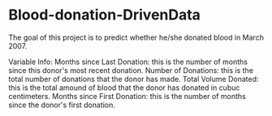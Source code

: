 # Blood-donation-DrivenData

The goal of this project is to predict whether he/she donated blood in March 2007.

Variable Info:
Months since Last Donation: this is the number of months since this donor's most recent donation.
Number of Donations: this is the total number of donations that the donor has made.
Total Volume Donated: this is the total amound of blood that the donor has donated in cubuc centimeters.
Months since First Donation: this is the number of months since the donor's first donation.
